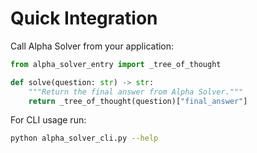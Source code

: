 # Quick Integration

Call Alpha Solver from your application:

```python
from alpha_solver_entry import _tree_of_thought

def solve(question: str) -> str:
    """Return the final answer from Alpha Solver."""
    return _tree_of_thought(question)["final_answer"]
```

For CLI usage run:

```bash
python alpha_solver_cli.py --help
```
